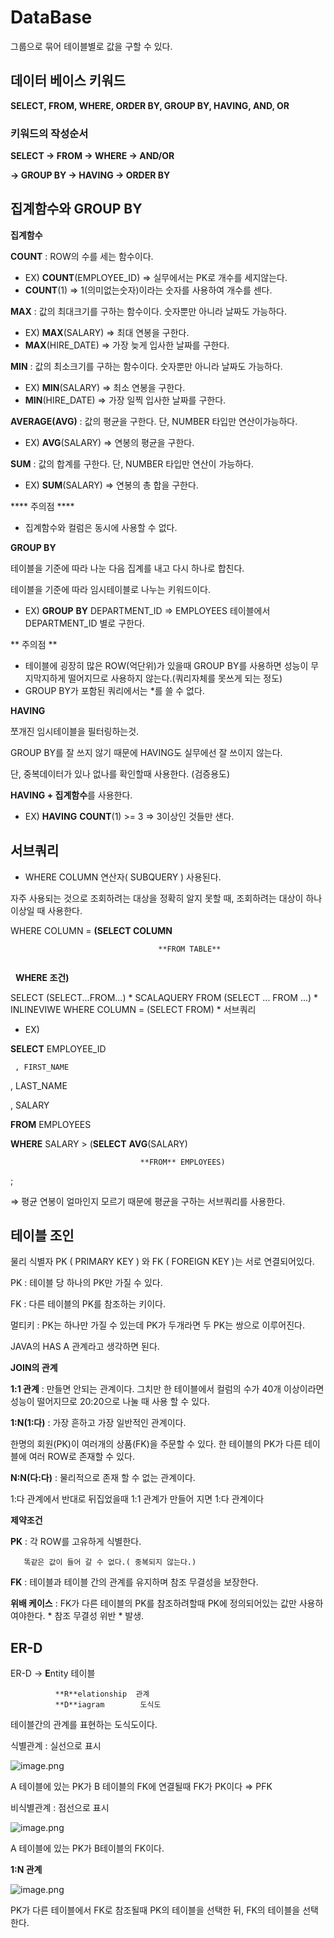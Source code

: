 # DataBase

그룹으로 묶어 테이블별로 값을 구할 수 있다.

## 데이터 베이스 키워드

**SELECT, FROM, WHERE, ORDER BY, GROUP BY, HAVING, AND, OR**

### 키워드의 작성순서

**SELECT -> FROM -> WHERE -> AND/OR** 

**-> GROUP BY -> HAVING -> ORDER BY** 

## 집계함수와 GROUP BY

**집계함수**

**COUNT** : ROW의 수를 세는 함수이다.  

- EX) **COUNT**(EMPLOYEE_ID) ⇒ 실무에서는 PK로 개수를 세지않는다.
- **COUNT**(1) ⇒ 1(의미없는숫자)이라는 숫자를 사용하여 개수를 센다.

**MAX** : 값의 최대크기를 구하는 함수이다. 숫자뿐만 아니라 날짜도 가능하다.

- EX) **MAX**(SALARY) ⇒ 최대 연봉을 구한다.
- **MAX**(HIRE_DATE) ⇒ 가장 늦게 입사한 날짜를 구한다.

**MIN** : 값의 최소크기를 구하는 함수이다. 숫자뿐만 아니라 날짜도 가능하다.

- EX) **MIN**(SALARY) ⇒ 최소 연봉을 구한다.
- **MIN**(HIRE_DATE) ⇒ 가장 일찍 입사한 날짜를 구한다.

**AVERAGE(AVG)** : 값의 평균을 구한다. 단, NUMBER 타입만 연산이가능하다.

- EX) **AVG**(SALARY) ⇒ 연봉의 평균을 구한다.

**SUM** : 값의 합계를 구한다. 단, NUMBER 타입만 연산이 가능하다.

- EX) **SUM**(SALARY) ⇒ 연봉의 총 합을 구한다.

**** 주의점 ****

- 집계함수와 컬럼은 동시에 사용할 수 없다.

**GROUP BY**

테이블을 기준에 따라 나눈 다음 집계를 내고 다시 하나로 합친다.

테이블을 기준에 따라 임시테이블로 나누는 키워드이다.

- EX)  **GROUP** **BY** DEPARTMENT_ID ⇒ EMPLOYEES 테이블에서 DEPARTMENT_ID 별로 구한다.

** 주의점 **

- 테이블에 굉장히 많은 ROW(억단위)가 있을때 GROUP BY를 사용하면 성능이 무지막지하게 떨어지므로 사용하지 않는다.(쿼리자체를 못쓰게 되는 정도)
- GROUP BY가 포함된 쿼리에서는 *를 쓸 수 없다.

**HAVING**

쪼개진 임시테이블을 필터링하는것. 

GROUP BY를 잘 쓰지 않기 때문에 HAVING도 실무에선 잘 쓰이지 않는다. 

단, 중복데이터가 있나 없나를 확인할때 사용한다. (검증용도)

**HAVING + 집계함수**를 사용한다.

- EX) **HAVING** **COUNT**(1) >= 3 ⇒ 3이상인 것들만 샌다.

## 서브쿼리

- WHERE COLUMN 연산자( SUBQUERY ) 사용된다.

자주 사용되는 것으로  조회하려는 대상을 정확히 알지 못할 때, 조회하려는 대상이 하나 이상일 때 사용한다.

 WHERE COLUMN = **(SELECT COLUMN**                                     

                                     **FROM TABLE**                                   

                                   **WHERE 조건)**    

SELECT (SELECT...FROM...) * SCALAQUERY
FROM (SELECT ... FROM ...) * INLINEVIWE
WHERE COLUMN = (SELECT FROM) * 서브쿼리

- EX)

**SELECT** EMPLOYEE_ID

     , FIRST_NAME

, LAST_NAME

, SALARY

 **FROM** EMPLOYEES

**WHERE** SALARY > (**SELECT** **AVG**(SALARY)

                                 **FROM** EMPLOYEES)

;

⇒ 평균 연봉이 얼마인지 모르기 때문에 평균을 구하는 서브쿼리를 사용한다.

## 테이블 조인

물리 식별자 PK ( PRIMARY KEY ) 와 FK ( FOREIGN KEY )는 서로 연결되어있다.

PK : 테이블 당 하나의 PK만 가질 수 있다.

FK : 다른 테이블의 PK를 참조하는 키이다.

멀티키 : PK는 하나만 가질 수 있는데 PK가 두개라면 두 PK는 쌍으로 이루어진다.

JAVA의 HAS A 관계라고 생각하면 된다.

**JOIN의 관계**

**1:1 관계** : 만들면 안되는 관계이다. 그치만 한 테이블에서 컬럼의 수가 40개 이상이라면 성능이 떨어지므로 20:20으로 나눌 때 사용 할 수 있다.

**1:N(1:다)** : 가장 흔하고 가장 일반적인 관계이다. 

한명의 회원(PK)이 여러개의 상품(FK)을 주문할 수 있다. 한 테이블의 PK가 다른 테이블에 여러 ROW로 존재할 수 있다.

**N:N(다:다)** : 물리적으로 존재 할 수 없는 관계이다.

1:다 관계에서 반대로 뒤집었을때 1:1 관계가 만들어 지면 1:다 관계이다

**제약조건**

**PK** : 각 ROW를 고유하게 식별한다.

       똑같은 값이 들어 갈 수 없다.( 중복되지 않는다.)

**FK** : 테이블과 테이블 간의 관계를 유지하며 참조 무결성을 보장한다.

**위배 케이스** : FK가 다른 테이블의 PK를 참조하려할때 PK에 정의되어있는 값만 사용하여야한다. * 참조 무결성 위반 * 발생.

## ER-D

ER-D -> **E**ntity             테이블

              **R**elationship  관계
              **D**iagram        도식도

테이블간의 관계를 표현하는 도식도이다.

식별관계 : 실선으로 표시

![image.png](https://prod-files-secure.s3.us-west-2.amazonaws.com/3aac0c3a-f7ed-4772-928c-ce27e0c5565f/70a8db9d-38c6-470c-bfe6-f748b63185d8/image.png)

A 테이블에 있는 PK가 B 테이블의 FK에 연결될때 FK가 PK이다 ⇒ PFK

비식별관계 : 점선으로 표시

![image.png](https://prod-files-secure.s3.us-west-2.amazonaws.com/3aac0c3a-f7ed-4772-928c-ce27e0c5565f/3eee6162-3d1a-47e7-8fd0-cfab21043c87/image.png)

A 테이블에 있는 PK가 B테이블의 FK이다.

**1:N 관계**

![image.png](https://prod-files-secure.s3.us-west-2.amazonaws.com/3aac0c3a-f7ed-4772-928c-ce27e0c5565f/19915db5-a186-494b-9109-71f0654e6485/image.png)

PK가 다른 테이블에서 FK로 참조될때 PK의 테이블을 선택한 뒤, FK의 테이블을 선택한다.
